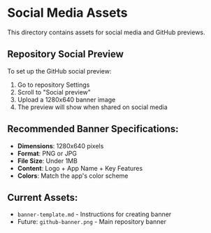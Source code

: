 # Social Media Assets

This directory contains assets for social media and GitHub previews.

## Repository Social Preview
To set up the GitHub social preview:
1. Go to repository Settings
2. Scroll to "Social preview"
3. Upload a 1280x640 banner image
4. The preview will show when shared on social media

## Recommended Banner Specifications:
- **Dimensions**: 1280x640 pixels
- **Format**: PNG or JPG
- **File Size**: Under 1MB
- **Content**: Logo + App Name + Key Features
- **Colors**: Match the app's color scheme

## Current Assets:
- `banner-template.md` - Instructions for creating banner
- Future: `github-banner.png` - Main repository banner

